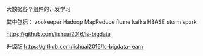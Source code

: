 大数据各个组件的开发学习


其中包括：
zookeeper
Hadoop
MapReduce
flume
kafka
HBASE
storm
spark


https://github.com/lishuai2016/ls-bigdata

升级版
https://github.com/lishuai2016/ls-bigdata-learn